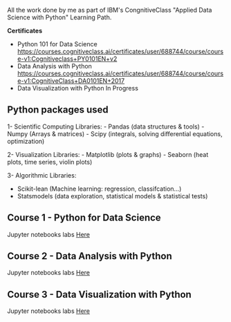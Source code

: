 All the work done by me as part of IBM's CongnitiveClass "Applied Data Science with Python" Learning Path.

**Certificates**
- Python 101 for Data Science https://courses.cognitiveclass.ai/certificates/user/688744/course/course-v1:Cognitiveclass+PY0101EN+v2
- Data Analysis with Python   https://courses.cognitiveclass.ai/certificates/user/688744/course/course-v1:CognitiveClass+DA0101EN+2017
- Data Visualization with Python In Progress

## Python packages used

1- Scientific Computing Libraries:
    - Pandas (data structures & tools)
    - Numpy (Arrays & matrices)
    - Scipy (integrals, solving differential equations, optimization)

2- Visualization Libraries:
    - Matplotlib (plots & graphs)
    - Seaborn (heat plots, time series, violin plots)

3- Algorithmic Libraries:
- Scikit-lean (Machine learning: regression, classifcation...)
- Statsmodels (data exploration, statistical models & statistical tests) 

## Course 1 - Python for Data Science
Jupyter notebooks labs <a href="./1_Python for Data Science">Here</a>
## Course 2 - Data Analysis with Python
Jupyter notebooks labs <a href="2_Data Analysis with Python">Here</a>
## Course 3 - Data Visualization with Python
Jupyter notebooks labs <a href="3_Data Visualization with Python">Here</a>
